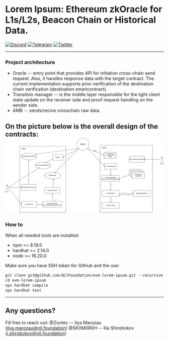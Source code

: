 # Lorem Ipsum: Ethereum zkOracle for L1s/L2s, Beacon Chain or Historical Data.

[![Discord](https://img.shields.io/discord/969303013749579846.svg?logo=discord&style=flat-square)](https://discord.gg/KmTAEjbmM3)
[![Telegram](https://img.shields.io/badge/Telegram-2CA5E0?style=flat-square&logo=telegram&logoColor=dark)](https://t.me/nilfoundation)
[![Twitter](https://img.shields.io/twitter/follow/nil_foundation)](https://twitter.com/nil_foundation)

----------------------------
### Project architecture

* Oracle -- entry point that provides API for initiation cross-chain send request. Also, it handles response data with the target contract. The current implementation supports prior verification of the destination chain verification (destination smartcontract).
* Transition manager -- is the middle layer responsible for the light client state update on the receiver side and proof request handling on the sender side.
* AMB -- sends/recive crosschain raw data.

On the picture below is the overall design of the contracts:
![design](./figures/LoremIpsum.jpg)
----------------------------
### How to
When all needed tools are installed:
- npm >= 8.19.0
- hardhat >= 2.14.0
- node >= 16.20.0

Make sure you have SSH token for GitHub and the use:
```
git clone git@github.com:NilFoundation/evm-lorem-ipsum.git --recursive
cd evm-lorem-ipsum
npx hardhat compile
npx hardhat test
```
----------------------------
## Any questions?
Fill free to reach out:
@Zontec -- Ilya Marozau (ilya.marozau@nil.foundation)
@SK0M0R0H -- Ilia Shirobokov (i.shirobokov@nil.foundation)

